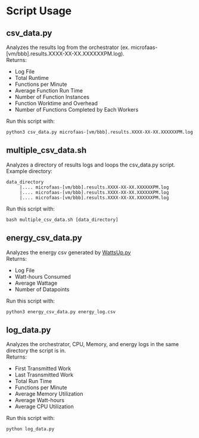 # Script Usage
##  csv_data.py 
Analyzes the results log from the orchestrator (ex. microfaas-[vm/bbb].results.XXXX-XX-XX.XXXXXXPM.log).  
Returns:  
 - Log File
 - Total Runtime
 - Functions per Minute
 - Average Function Run Time
 - Number of Function Instances
 - Function Worktime and Overhead
 - Number of Functions Completed by Each Workers

Run this script with:
```
python3 csv_data.py microfaas-[vm/bbb].results.XXXX-XX-XX.XXXXXXPM.log
```

## multiple_csv_data.sh 
Analyzes a directory of results logs and loops the csv_data.py script.  
Example directory:
```
data_directory
     |.... microfaas-[vm/bbb].results.XXXX-XX-XX.XXXXXXPM.log
     |.... microfaas-[vm/bbb].results.XXXX-XX-XX.XXXXXXPM.log
     |.... microfaas-[vm/bbb].results.XXXX-XX-XX.XXXXXXPM.log
```

Run this script with:
```
bash multiple_csv_data.sh [data_directory]
```

## energy_csv_data.py 
Analyzes the energy csv generated by [WattsUp.py](https://github.com/peaclab/wattsup)  
Returns:
 - Log File
 - Watt-hours Consumed
 - Average Wattage
 - Number of Datapoints
 
Run this script with:
```
python3 energy_csv_data.py energy_log.csv
```

## log_data.py 
Analyzes the orchestrator, CPU, Memory, and energy logs in the same directory the script is in.  
Returns:
 - First Transmitted Work
 - Last Trasnsmitted Work
 - Total Run Time
 - Functions per Minute
 - Average Memory Utilization
 - Average Watt-hours
 - Average CPU Utilization 
 
 Run this script with:
 ```
 python log_data.py
 ```

